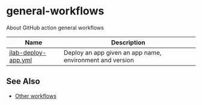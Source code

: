 # general-workflows
About GitHub action general workflows

| Name                 | Description                      |
|----------------------|----------------------------------|
| [jlab-deploy-app.yml](https://github.com/JeffersonLab/general-workflows/blob/main/.github/workflows/jlab-deploy-app.yml) | Deploy an app given an app name, environment and version |

## See Also
- [Other workflows](https://github.com/search?q=org%3Ajeffersonlab+topic%3Agh-action-workflow&type=repositories)

